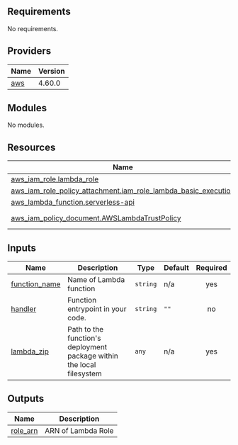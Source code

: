 <!-- BEGIN_TF_DOCS -->
## Requirements

No requirements.

## Providers

| Name | Version |
|------|---------|
| <a name="provider_aws"></a> [aws](#provider\_aws) | 4.60.0 |

## Modules

No modules.

## Resources

| Name | Type |
|------|------|
| [aws_iam_role.lambda_role](https://registry.terraform.io/providers/hashicorp/aws/latest/docs/resources/iam_role) | resource |
| [aws_iam_role_policy_attachment.iam_role_lambda_basic_execution](https://registry.terraform.io/providers/hashicorp/aws/latest/docs/resources/iam_role_policy_attachment) | resource |
| [aws_lambda_function.serverless-api](https://registry.terraform.io/providers/hashicorp/aws/latest/docs/resources/lambda_function) | resource |
| [aws_iam_policy_document.AWSLambdaTrustPolicy](https://registry.terraform.io/providers/hashicorp/aws/latest/docs/data-sources/iam_policy_document) | data source |

## Inputs

| Name | Description | Type | Default | Required |
|------|-------------|------|---------|:--------:|
| <a name="input_function_name"></a> [function\_name](#input\_function\_name) | Name of Lambda function | `string` | n/a | yes |
| <a name="input_handler"></a> [handler](#input\_handler) | Function entrypoint in your code. | `string` | `""` | no |
| <a name="input_lambda_zip"></a> [lambda\_zip](#input\_lambda\_zip) | Path to the function's deployment package within the local filesystem | `any` | n/a | yes |

## Outputs

| Name | Description |
|------|-------------|
| <a name="output_role_arn"></a> [role\_arn](#output\_role\_arn) | ARN of Lambda Role |
<!-- END_TF_DOCS -->